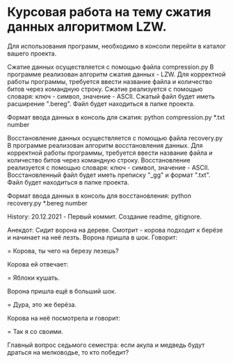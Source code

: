 # Курсовая работа на тему сжатия данных алгоритмом LZW.

Для использования программ, необходимо в консоли перейти в каталог вашего проекта.

Сжатие данных осуществляется с помощью файла compression.py
В программе реализован алгоритм сжатия данных - LZW.
Для корректной работы программы, требуется ввести название файла и количество битов через командную строку.
Сжатие реализуется с помощью словаря: ключ - символ, значение - ASCII.
Сжатый файл будет иметь расширение ".bereg". Файл будет находиться в папке проекта.

Формат ввода данных в консоль для сжатия:
python compression.py *.txt number

Восстановление данных осуществляется с помощью файла recovery.py
В программе реализован алгоритм восстановления данных.
Для корректной работы программы, требуется ввести название файла и количество битов через командную строку.
Восстановление реализуется с помощью словаря: ключ - символ, значение - ASCII.
Восстановленный файл будет иметь преписку "_gg" и формат ".txt". Файл будет находиться в папке проекта.

Формат ввода данных в консоль для восстановления:
python recovery.py *.bereg number

History:
20.12.2021 - Первый коммит. Создание readme, gitignore.





Анекдот:
Сидит ворона на дереве. Смотрит - корова подходит к берёзе и начинает на неё лезть. Ворона пришла в шок. Говорит:

= Корова, ты чего на березу лезешь?

Корова ей отвечает:

= Яблоки кушать.

Ворона пришла ещё в больший шок.

= Дура, это же берёза.

Корова на неё посмотрела и говорит:

= Так я со своими.


Главный вопрос седьмого семестра: если акула и медведь будут драться на мелководье, то кто победит?
